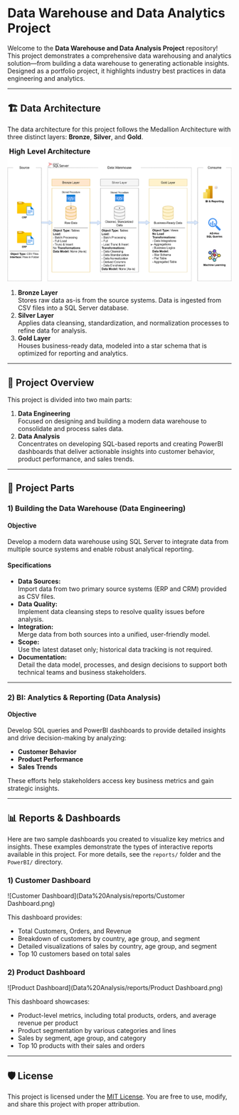 # Data Warehouse and Data Analytics Project

Welcome to the **Data Warehouse and Data Analysis Project** repository!  
This project demonstrates a comprehensive data warehousing and analytics solution—from building a data warehouse to generating actionable insights. Designed as a portfolio project, it highlights industry best practices in data engineering and analytics.

---

## 🏗️ Data Architecture

The data architecture for this project follows the Medallion Architecture with three distinct layers: **Bronze**, **Silver**, and **Gold**.

![Data Architecture](Data%20Warehouse/documents/data_architecture.png)

1. **Bronze Layer**  
   Stores raw data as-is from the source systems. Data is ingested from CSV files into a SQL Server database.
2. **Silver Layer**  
   Applies data cleansing, standardization, and normalization processes to refine data for analysis.
3. **Gold Layer**  
   Houses business-ready data, modeled into a star schema that is optimized for reporting and analytics.

---

## 📖 Project Overview

This project is divided into two main parts:

1. **Data Engineering**  
   Focused on designing and building a modern data warehouse to consolidate and process sales data.
2. **Data Analysis**  
   Concentrates on developing SQL-based reports and creating PowerBI dashboards that deliver actionable insights into customer behavior, product performance, and sales trends.

---

## 🚀 Project Parts

### 1) Building the Data Warehouse (Data Engineering)

#### Objective
Develop a modern data warehouse using SQL Server to integrate data from multiple source systems and enable robust analytical reporting.

#### Specifications
- **Data Sources:**  
  Import data from two primary source systems (ERP and CRM) provided as CSV files.
- **Data Quality:**  
  Implement data cleansing steps to resolve quality issues before analysis.
- **Integration:**  
  Merge data from both sources into a unified, user-friendly model.
- **Scope:**  
  Use the latest dataset only; historical data tracking is not required.
- **Documentation:**  
  Detail the data model, processes, and design decisions to support both technical teams and business stakeholders.

---

### 2) BI: Analytics & Reporting (Data Analysis)

#### Objective
Develop SQL queries and PowerBI dashboards to provide detailed insights and drive decision-making by analyzing:

- **Customer Behavior**
- **Product Performance**
- **Sales Trends**

These efforts help stakeholders access key business metrics and gain strategic insights.

---

## 📊 Reports & Dashboards

Here are two sample dashboards you created to visualize key metrics and insights. These examples demonstrate the types of interactive reports available in this project. For more details, see the `reports/` folder and the `PowerBI/` directory.

### 1) Customer Dashboard

![Customer Dashboard](Data%20Analysis/reports/Customer Dashboard.png)

This dashboard provides:
- Total Customers, Orders, and Revenue
- Breakdown of customers by country, age group, and segment
- Detailed visualizations of sales by country, age group, and segment
- Top 10 customers based on total sales

### 2) Product Dashboard

![Product Dashboard](Data%20Analysis/reports/Product Dashboard.png)

This dashboard showcases:
- Product-level metrics, including total products, orders, and average revenue per product
- Product segmentation by various categories and lines
- Sales by segment, age group, and category
- Top 10 products with their sales and orders

---

## 🛡️ License

This project is licensed under the [MIT License](LICENSE). You are free to use, modify, and share this project with proper attribution.
